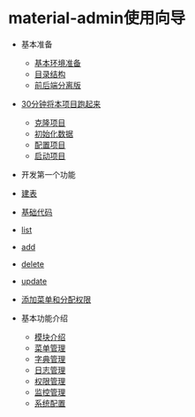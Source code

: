 
# material-admin使用向导

* 基本准备
  * [基本环境准备](base/jdkAndMaven.md)
  * [目录结构](base/modules.md)
  * [前后端分离版](base/guns-admin-vuejs.md)

* [30分钟将本项目跑起来](quickstart/quickstart.md)
  * [克隆项目](quickstart/clone.md)
  * [初始化数据](quickstart/initDb.md)
  * [配置项目](quickstart/config.md)
  * [启动项目](quickstart/startup.md)

* 开发第一个功能
 * [建表](hello_guns/create_table.md)
 * [基础代码](hello_guns/base.md)
 * [list](hello_guns/list.md)
 * [add](hello_guns/add.md)
 * [delete](hello_guns/delete.md)
 * [update](hello_guns/update.md)
 * [添加菜单和分配权限](hello_guns/menuAndPermission.md)
 
* 基本功能介绍
  * [模块介绍](feature/modules.md)
  * [菜单管理](feature/menu.md)
  * [字典管理](feature/dict.md)
  * [日志管理](feature/log.md)
  * [权限管理](feature/permissionMgr.md)
  * [监控管理](feature/monitor.md)
  * [系统配置](feature/sysConfig.md)
    